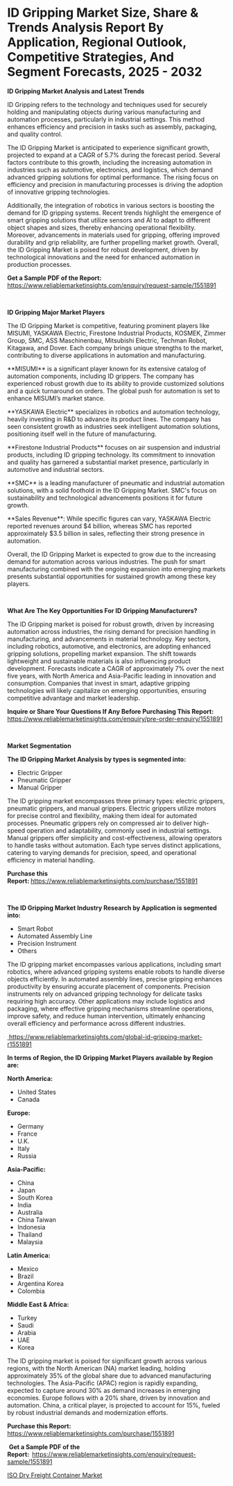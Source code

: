 <p><h1>ID Gripping Market Size, Share & Trends Analysis Report By Application, Regional Outlook, Competitive Strategies, And Segment Forecasts, 2025 - 2032</h1></p><p><strong>ID Gripping Market Analysis and Latest Trends</strong></p>
<p><p>ID Gripping refers to the technology and techniques used for securely holding and manipulating objects during various manufacturing and automation processes, particularly in industrial settings. This method enhances efficiency and precision in tasks such as assembly, packaging, and quality control.</p><p>The ID Gripping Market is anticipated to experience significant growth, projected to expand at a CAGR of 5.7% during the forecast period. Several factors contribute to this growth, including the increasing automation in industries such as automotive, electronics, and logistics, which demand advanced gripping solutions for optimal performance. The rising focus on efficiency and precision in manufacturing processes is driving the adoption of innovative gripping technologies.</p><p>Additionally, the integration of robotics in various sectors is boosting the demand for ID gripping systems. Recent trends highlight the emergence of smart gripping solutions that utilize sensors and AI to adapt to different object shapes and sizes, thereby enhancing operational flexibility. Moreover, advancements in materials used for gripping, offering improved durability and grip reliability, are further propelling market growth. Overall, the ID Gripping Market is poised for robust development, driven by technological innovations and the need for enhanced automation in production processes.</p></p>
<p><strong>Get a Sample PDF of the Report:&nbsp;</strong> <a href="https://www.reliablemarketinsights.com/enquiry/request-sample/1551891?utm_campaign=2669&utm_medium=2&utm_source=Github&utm_content=ia&utm_term=11042025&utm_id=id-gripping">https://www.reliablemarketinsights.com/enquiry/request-sample/1551891</a></p>
<p>&nbsp;</p>
<p><strong>ID Gripping Major Market Players</strong></p>
<p><p>The ID Gripping Market is competitive, featuring prominent players like MISUMI, YASKAWA Electric, Firestone Industrial Products, KOSMEK, Zimmer Group, SMC, ASS Maschinenbau, Mitsubishi Electric, Techman Robot, Kitagawa, and Dover. Each company brings unique strengths to the market, contributing to diverse applications in automation and manufacturing.</p><p>**MISUMI** is a significant player known for its extensive catalog of automation components, including ID grippers. The company has experienced robust growth due to its ability to provide customized solutions and a quick turnaround on orders. The global push for automation is set to enhance MISUMI’s market stance.</p><p>**YASKAWA Electric** specializes in robotics and automation technology, heavily investing in R&D to advance its product lines. The company has seen consistent growth as industries seek intelligent automation solutions, positioning itself well in the future of manufacturing.</p><p>**Firestone Industrial Products** focuses on air suspension and industrial products, including ID gripping technology. Its commitment to innovation and quality has garnered a substantial market presence, particularly in automotive and industrial sectors.</p><p>**SMC** is a leading manufacturer of pneumatic and industrial automation solutions, with a solid foothold in the ID Gripping Market. SMC's focus on sustainability and technological advancements positions it for future growth.</p><p>**Sales Revenue**: While specific figures can vary, YASKAWA Electric reported revenues around $4 billion, whereas SMC has reported approximately $3.5 billion in sales, reflecting their strong presence in automation.</p><p>Overall, the ID Gripping Market is expected to grow due to the increasing demand for automation across various industries. The push for smart manufacturing combined with the ongoing expansion into emerging markets presents substantial opportunities for sustained growth among these key players.</p></p>
<p>&nbsp;</p>
<p><strong>What Are The Key Opportunities For ID Gripping Manufacturers?</strong></p>
<p><p>The ID Gripping market is poised for robust growth, driven by increasing automation across industries, the rising demand for precision handling in manufacturing, and advancements in material technology. Key sectors, including robotics, automotive, and electronics, are adopting enhanced gripping solutions, propelling market expansion. The shift towards lightweight and sustainable materials is also influencing product development. Forecasts indicate a CAGR of approximately 7% over the next five years, with North America and Asia-Pacific leading in innovation and consumption. Companies that invest in smart, adaptive gripping technologies will likely capitalize on emerging opportunities, ensuring competitive advantage and market leadership.</p></p>
<p><strong>Inquire or Share Your Questions If Any Before Purchasing This Report:</strong> <a href="https://www.reliablemarketinsights.com/enquiry/pre-order-enquiry/1551891?utm_campaign=2669&utm_medium=2&utm_source=Github&utm_content=ia&utm_term=11042025&utm_id=id-gripping">https://www.reliablemarketinsights.com/enquiry/pre-order-enquiry/1551891</a></p>
<p>&nbsp;</p>
<p><strong>Market Segmentation</strong></p>
<p><strong>The ID Gripping Market Analysis by types is segmented into:</strong></p>
<p><ul><li>Electric Gripper</li><li>Pneumatic Gripper</li><li>Manual Gripper</li></ul></p>
<p><p>The ID gripping market encompasses three primary types: electric grippers, pneumatic grippers, and manual grippers. Electric grippers utilize motors for precise control and flexibility, making them ideal for automated processes. Pneumatic grippers rely on compressed air to deliver high-speed operation and adaptability, commonly used in industrial settings. Manual grippers offer simplicity and cost-effectiveness, allowing operators to handle tasks without automation. Each type serves distinct applications, catering to varying demands for precision, speed, and operational efficiency in material handling.</p></p>
<p><strong>Purchase this Report:&nbsp;</strong><a href="https://www.reliablemarketinsights.com/purchase/1551891?utm_campaign=2669&utm_medium=2&utm_source=Github&utm_content=ia&utm_term=11042025&utm_id=id-gripping">https://www.reliablemarketinsights.com/purchase/1551891</a></p>
<p>&nbsp;</p>
<p><strong>The ID Gripping Market Industry Research by Application is segmented into:</strong></p>
<p><ul><li>Smart Robot</li><li>Automated Assembly Line</li><li>Precision Instrument</li><li>Others</li></ul></p>
<p><p>The ID gripping market encompasses various applications, including smart robotics, where advanced gripping systems enable robots to handle diverse objects efficiently. In automated assembly lines, precise gripping enhances productivity by ensuring accurate placement of components. Precision instruments rely on advanced gripping technology for delicate tasks requiring high accuracy. Other applications may include logistics and packaging, where effective gripping mechanisms streamline operations, improve safety, and reduce human intervention, ultimately enhancing overall efficiency and performance across different industries.</p></p>
<p><a href="https://www.reliablemarketinsights.com/global-id-gripping-market-r1551891?utm_campaign=2669&utm_medium=2&utm_source=Github&utm_content=ia&utm_term=11042025&utm_id=id-gripping">&nbsp;https://www.reliablemarketinsights.com/global-id-gripping-market-r1551891</a></p>
<p><strong>In terms of Region, the ID Gripping Market Players available by Region are:</strong></p>
<p>
    <p> <strong> North America: </strong>
        <ul>
            <li>United States</li>
            <li>Canada</li>
        </ul>
        </p> 
    <p> <strong> Europe: </strong>
        <ul>
            <li>Germany</li>
            <li>France</li>
            <li>U.K.</li>
            <li>Italy</li>
            <li>Russia</li>
        </ul>
        </p> 
    <p> <strong> Asia-Pacific: </strong>
        <ul>
            <li>China</li>
            <li>Japan</li>
            <li>South Korea</li>
            <li>India</li>
            <li>Australia</li>
            <li>China Taiwan</li>
            <li>Indonesia</li>
            <li>Thailand</li>
            <li>Malaysia</li>
        </ul>
        </p> 
    <p> <strong> Latin America: </strong>
        <ul>
            <li>Mexico</li>
            <li>Brazil</li>
            <li>Argentina Korea</li>
            <li>Colombia</li>
        </ul>
        </p> 
    <p> <strong> Middle East & Africa: </strong>
        <ul>
            <li>Turkey</li>
            <li>Saudi</li>
            <li>Arabia</li>
            <li>UAE</li>
            <li>Korea</li>
        </ul>
    </p>
    </p>
<p><p>The ID gripping market is poised for significant growth across various regions, with the North American (NA) market leading, holding approximately 35% of the global share due to advanced manufacturing technologies. The Asia-Pacific (APAC) region is rapidly expanding, expected to capture around 30% as demand increases in emerging economies. Europe follows with a 20% share, driven by innovation and automation. China, a critical player, is projected to account for 15%, fueled by robust industrial demands and modernization efforts.</p></p>
<p><strong>Purchase this Report: </strong><a href="https://www.reliablemarketinsights.com/purchase/1551891?utm_campaign=2669&utm_medium=2&utm_source=Github&utm_content=ia&utm_term=11042025&utm_id=id-gripping">https://www.reliablemarketinsights.com/purchase/1551891</a></p>
<p>&nbsp;<strong>Get a Sample PDF of the Report:&nbsp;&nbsp;</strong><a href="https://www.reliablemarketinsights.com/enquiry/request-sample/1551891?utm_campaign=2669&utm_medium=2&utm_source=Github&utm_content=ia&utm_term=11042025&utm_id=id-gripping">https://www.reliablemarketinsights.com/enquiry/request-sample/1551891</a></p>
<p><strong></strong></p>
<p><p><a href="https://github.com/ernierintzfu/Market-Research-Report-List-1/blob/main/iso-dry-freight-container-market.md?utm_campaign=2669&utm_medium=2&utm_source=Github&utm_content=ia&utm_term=11042025&utm_id=id-gripping">ISO Dry Freight Container Market</a></p></p>